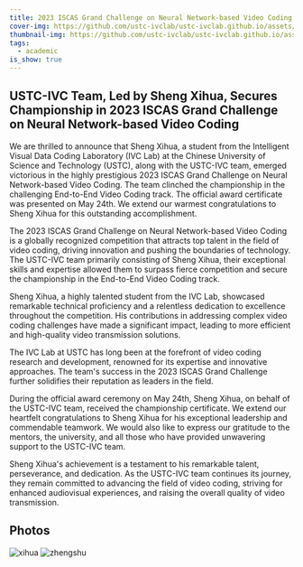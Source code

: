 ```yaml
---
title: 2023 ISCAS Grand Challenge on Neural Network-based Video Coding
cover-img: https://github.com/ustc-ivclab/ustc-ivclab.github.io/assets/116997215/f1342b6a-36f8-4946-9f27-f77e9bf925ac
thumbnail-img: https://github.com/ustc-ivclab/ustc-ivclab.github.io/assets/116997215/23c911d2-4f27-4a8e-b768-074003ac8a6f
tags:
  - academic
is_show: true
---
```


## USTC-IVC Team, Led by Sheng Xihua, Secures Championship in 2023 ISCAS Grand Challenge on Neural Network-based Video Coding

We are thrilled to announce that Sheng Xihua, a student from the Intelligent Visual Data Coding Laboratory (IVC Lab) at the Chinese University of Science and Technology (USTC), along with the USTC-IVC team, emerged victorious in the highly prestigious 2023 ISCAS Grand Challenge on Neural Network-based Video Coding.  The team clinched the championship in the challenging End-to-End Video Coding track.  The official award certificate was presented on May 24th.  We extend our warmest congratulations to Sheng Xihua for this outstanding accomplishment.

The 2023 ISCAS Grand Challenge on Neural Network-based Video Coding is a globally recognized competition that attracts top talent in the field of video coding, driving innovation and pushing the boundaries of technology. The USTC-IVC team primarily consisting of Sheng Xihua, their exceptional skills and expertise allowed them to surpass fierce competition and secure the championship in the End-to-End Video Coding track.

Sheng Xihua, a highly talented student from the IVC Lab, showcased remarkable technical proficiency and a relentless dedication to excellence throughout the competition.  His contributions in addressing complex video coding challenges have made a significant impact, leading to more efficient and high-quality video transmission solutions.

The IVC Lab at USTC has long been at the forefront of video coding research and development, renowned for its expertise and innovative approaches.  The team's success in the 2023 ISCAS Grand Challenge further solidifies their reputation as leaders in the field.

During the official award ceremony on May 24th, Sheng Xihua, on behalf of the USTC-IVC team, received the championship certificate.  We extend our heartfelt congratulations to Sheng Xihua for his exceptional leadership and commendable teamwork.  We would also like to express our gratitude to the mentors, the university, and all those who have provided unwavering support to the USTC-IVC team.

Sheng Xihua's achievement is a testament to his remarkable talent, perseverance, and dedication.  As the USTC-IVC team continues its journey, they remain committed to advancing the field of video coding, striving for enhanced audiovisual experiences, and raising the overall quality of video transmission.

## Photos

![xihua](https://github.com/ustc-ivclab/ustc-ivclab.github.io/assets/116997215/6c3b9ed2-46be-43ac-a1dc-313358793408)
![zhengshu](https://github.com/ustc-ivclab/ustc-ivclab.github.io/assets/116997215/23c911d2-4f27-4a8e-b768-074003ac8a6f)